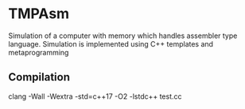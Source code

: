 # TMPAsm
Simulation of a computer with memory which handles assembler type language. Simulation is implemented using C++ templates and metaprogramming

## Compilation
clang -Wall -Wextra -std=c++17 -O2 -lstdc++ test.cc

